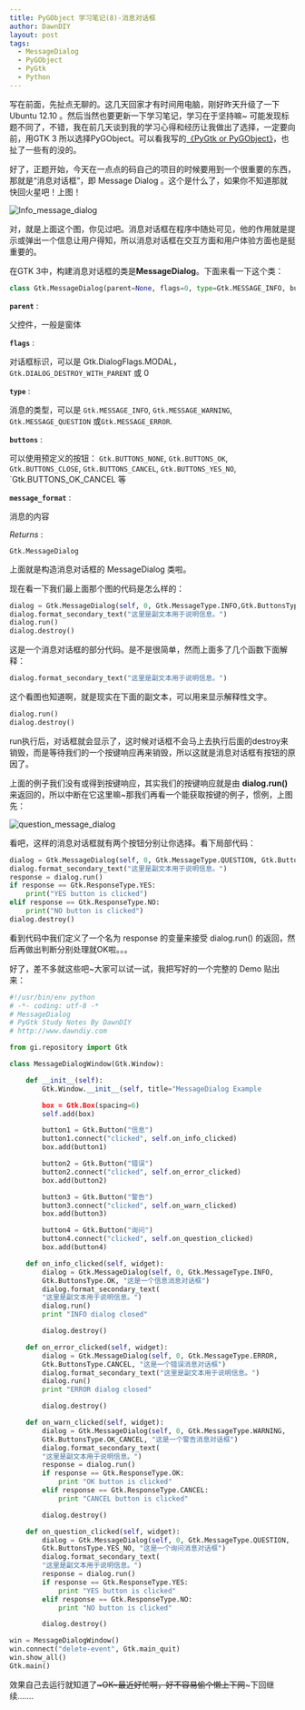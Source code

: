 ```yaml
---
title: PyGObject 学习笔记(8)-消息对话框
author: DawnDIY
layout: post
tags:
  - MessageDialog
  - PyGObject
  - PyGtk
  - Python
---
```


写在前面，先扯点无聊的。这几天回家才有时间用电脑，刚好昨天升级了一下 Ubuntu 12.10 。然后当然也要更新一下学习笔记，学习在于坚持嘛~ 可能发现标题不同了，不错，我在前几天谈到我的学习心得和经历让我做出了选择，一定要向前，用GTK 3 所以选择PyGObject。可以看我写的[《PyGtk or PyGObject》][1]，也扯了一些有的没的。

 [1]: /2012/10/13/pygtk-or-pygobject.html "PyGTK or PyGObject"

好了，正题开始，今天在一点点的码自己的项目的时候要用到一个很重要的东西，那就是“消息对话框”，即 Message Dialog 。这个是什么了，如果你不知道那就快回火星吧！上图！

![][2]

 [2]: http://i.imgur.com/u9Xjl.png "Info_message_dialog"

对，就是上面这个图，你见过吧。消息对话框在程序中随处可见，他的作用就是提示或弹出一个信息让用户得知，所以消息对话框在交互方面和用户体验方面也是挺重要的。



在GTK 3中，构建消息对话框的类是**MessageDialog**。下面来看一下这个类：

```python
class Gtk.MessageDialog(parent=None, flags=0, type=Gtk.MESSAGE_INFO, buttons=Gtk.BUTTONS_NONE, message_format=None)
```

**`parent`** :

父控件，一般是窗体

**`flags`** :

对话框标识，可以是 Gtk.DialogFlags.MODAL，`Gtk.DIALOG_DESTROY_WITH_PARENT` 或 0

**`type`** :

消息的类型，可以是 `Gtk.MESSAGE_INFO`, `Gtk.MESSAGE_WARNING`, `Gtk.MESSAGE_QUESTION` 或`Gtk.MESSAGE_ERROR`.

**`buttons`** :

可以使用预定义的按钮： `Gtk.BUTTONS_NONE`, `Gtk.BUTTONS_OK`, `Gtk.BUTTONS_CLOSE`, `Gtk.BUTTONS_CANCEL`, `Gtk.BUTTONS_YES_NO`, `Gtk.BUTTONS_OK_CANCEL 等


**`message_format`** :

消息的内容

*Returns* :

`Gtk.MessageDialog`

上面就是构造消息对话框的 MessageDialog 类啦。

现在看一下我们最上面那个图的代码是怎么样的：

```python
dialog = Gtk.MessageDialog(self, 0, Gtk.MessageType.INFO,Gtk.ButtonsType.OK, "这是一个信息消息对话框")
dialog.format_secondary_text("这里是副文本用于说明信息。")
dialog.run()
dialog.destroy()
```

这是一个消息对话框的部分代码。是不是很简单，然而上面多了几个函数下面解释：

```python
dialog.format_secondary_text("这里是副文本用于说明信息。")
```

这个看图也知道啊，就是现实在下面的副文本，可以用来显示解释性文字。

```python
dialog.run()
dialog.destroy()
```

run执行后，对话框就会显示了，这时候对话框不会马上去执行后面的destroy来销毁，而是等待我们的一个按键响应再来销毁，所以这就是消息对话框有按钮的原因了。

上面的例子我们没有或得到按键响应，其实我们的按键响应就是由 **dialog.run()** 来返回的，所以中断在它这里嘛~那我们再看一个能获取按键的例子，惯例，上图先：

![][3]

 [3]: http://i.imgur.com/0qnC7.png "question_message_dialog"

看吧，这样的消息对话框就有两个按钮分别让你选择。看下局部代码：

```python
dialog = Gtk.MessageDialog(self, 0, Gtk.MessageType.QUESTION, Gtk.ButtonsType.YES_NO, "这是一个询问消息对话框")
dialog.format_secondary_text("这里是副文本用于说明信息。")
response = dialog.run()
if response == Gtk.ResponseType.YES:
    print("YES button is clicked")
elif response == Gtk.ResponseType.NO:
    print("NO button is clicked")
dialog.destroy()
```

看到代码中我们定义了一个名为 response 的变量来接受 dialog.run() 的返回，然后再做出判断分别处理就OK啦。。。

好了，差不多就这些吧~大家可以试一试，我把写好的一个完整的 Demo 贴出来：

```python
#!/usr/bin/env python
# -*- coding: utf-8 -*
# MessageDialog
# PyGtk Study Notes By DawnDIY
# http://www.dawndiy.com

from gi.repository import Gtk

class MessageDialogWindow(Gtk.Window):

    def __init__(self):
        Gtk.Window.__init__(self, title="MessageDialog Example

        box = Gtk.Box(spacing=6)
        self.add(box)

        button1 = Gtk.Button("信息")
        button1.connect("clicked", self.on_info_clicked)
        box.add(button1)

        button2 = Gtk.Button("错误")
        button2.connect("clicked", self.on_error_clicked)
        box.add(button2)

        button3 = Gtk.Button("警告")
        button3.connect("clicked", self.on_warn_clicked)
        box.add(button3)

        button4 = Gtk.Button("询问")
        button4.connect("clicked", self.on_question_clicked)
        box.add(button4)

    def on_info_clicked(self, widget):
        dialog = Gtk.MessageDialog(self, 0, Gtk.MessageType.INFO,
        Gtk.ButtonsType.OK, "这是一个信息消息对话框")
        dialog.format_secondary_text(
        "这里是副文本用于说明信息。")
        dialog.run()
        print "INFO dialog closed"

        dialog.destroy()

    def on_error_clicked(self, widget):
        dialog = Gtk.MessageDialog(self, 0, Gtk.MessageType.ERROR,
        Gtk.ButtonsType.CANCEL, "这是一个错误消息对话框")
        dialog.format_secondary_text("这里是副文本用于说明信息。")
        dialog.run()
        print "ERROR dialog closed"

        dialog.destroy()

    def on_warn_clicked(self, widget):
        dialog = Gtk.MessageDialog(self, 0, Gtk.MessageType.WARNING,
        Gtk.ButtonsType.OK_CANCEL, "这是一个警告消息对话框")
        dialog.format_secondary_text(
        "这里是副文本用于说明信息。")
        response = dialog.run()
        if response == Gtk.ResponseType.OK:
            print "OK button is clicked"
        elif response == Gtk.ResponseType.CANCEL:
            print "CANCEL button is clicked"

        dialog.destroy()

    def on_question_clicked(self, widget):
        dialog = Gtk.MessageDialog(self, 0, Gtk.MessageType.QUESTION,
        Gtk.ButtonsType.YES_NO, "这是一个询问消息对话框")
        dialog.format_secondary_text(
        "这里是副文本用于说明信息。")
        response = dialog.run()
        if response == Gtk.ResponseType.YES:
            print "YES button is clicked"
        elif response == Gtk.ResponseType.NO:
            print "NO button is clicked"

        dialog.destroy()

win = MessageDialogWindow()
win.connect("delete-event", Gtk.main_quit)
win.show_all()
Gtk.main()
```

效果自己去运行就知道了~~~OK~最近好忙啊，好不容易偷个懒上下网~~~下回继续…….
 
